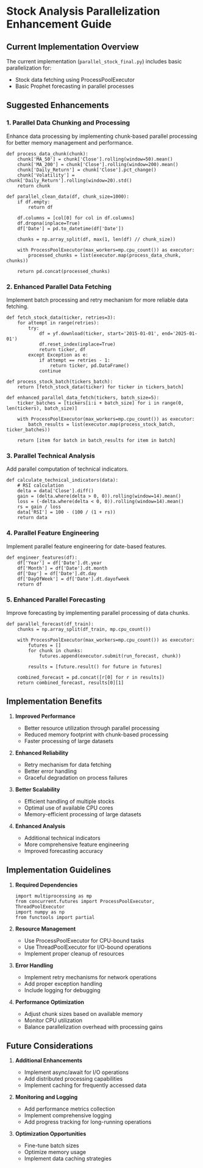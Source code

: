 # Stock Analysis Parallelization Enhancement Guide

## Current Implementation Overview
The current implementation (`parallel_stock_final.py`) includes basic parallelization for:
- Stock data fetching using ProcessPoolExecutor
- Basic Prophet forecasting in parallel processes

## Suggested Enhancements

### 1. Parallel Data Chunking and Processing
Enhance data processing by implementing chunk-based parallel processing for better memory management and performance.

```
def process_data_chunk(chunk):
    chunk['MA_50'] = chunk['Close'].rolling(window=50).mean()
    chunk['MA_200'] = chunk['Close'].rolling(window=200).mean()
    chunk['Daily_Return'] = chunk['Close'].pct_change()
    chunk['Volatility'] = chunk['Daily_Return'].rolling(window=20).std()
    return chunk

def parallel_clean_data(df, chunk_size=1000):
    if df.empty:
        return df
    
    df.columns = [col[0] for col in df.columns]
    df.dropna(inplace=True)
    df['Date'] = pd.to_datetime(df['Date'])
    
    chunks = np.array_split(df, max(1, len(df) // chunk_size))
    
    with ProcessPoolExecutor(max_workers=mp.cpu_count()) as executor:
        processed_chunks = list(executor.map(process_data_chunk, chunks))
    
    return pd.concat(processed_chunks)
```

### 2. Enhanced Parallel Data Fetching
Implement batch processing and retry mechanism for more reliable data fetching.

```
def fetch_stock_data(ticker, retries=3):
    for attempt in range(retries):
        try:
            df = yf.download(ticker, start='2015-01-01', end='2025-01-01')
            df.reset_index(inplace=True)
            return ticker, df
        except Exception as e:
            if attempt == retries - 1:
                return ticker, pd.DataFrame()
            continue

def process_stock_batch(tickers_batch):
    return [fetch_stock_data(ticker) for ticker in tickers_batch]

def enhanced_parallel_data_fetch(tickers, batch_size=5):
    ticker_batches = [tickers[i:i + batch_size] for i in range(0, len(tickers), batch_size)]
    
    with ProcessPoolExecutor(max_workers=mp.cpu_count()) as executor:
        batch_results = list(executor.map(process_stock_batch, ticker_batches))
    
    return [item for batch in batch_results for item in batch]
```

### 3. Parallel Technical Analysis
Add parallel computation of technical indicators.

```
def calculate_technical_indicators(data):
    # RSI calculation
    delta = data['Close'].diff()
    gain = (delta.where(delta > 0, 0)).rolling(window=14).mean()
    loss = (-delta.where(delta < 0, 0)).rolling(window=14).mean()
    rs = gain / loss
    data['RSI'] = 100 - (100 / (1 + rs))
    return data
```

### 4. Parallel Feature Engineering
Implement parallel feature engineering for date-based features.

```
def engineer_features(df):
    df['Year'] = df['Date'].dt.year
    df['Month'] = df['Date'].dt.month
    df['Day'] = df['Date'].dt.day
    df['DayOfWeek'] = df['Date'].dt.dayofweek
    return df
```

### 5. Enhanced Parallel Forecasting
Improve forecasting by implementing parallel processing of data chunks.

```
def parallel_forecast(df_train):
    chunks = np.array_split(df_train, mp.cpu_count())
    
    with ProcessPoolExecutor(max_workers=mp.cpu_count()) as executor:
        futures = []
        for chunk in chunks:
            futures.append(executor.submit(run_forecast, chunk))
        
        results = [future.result() for future in futures]
    
    combined_forecast = pd.concat([r[0] for r in results])
    return combined_forecast, results[0][1]
```

## Implementation Benefits

1. **Improved Performance**
   - Better resource utilization through parallel processing
   - Reduced memory footprint with chunk-based processing
   - Faster processing of large datasets

2. **Enhanced Reliability**
   - Retry mechanism for data fetching
   - Better error handling
   - Graceful degradation on process failures

3. **Better Scalability**
   - Efficient handling of multiple stocks
   - Optimal use of available CPU cores
   - Memory-efficient processing of large datasets

4. **Enhanced Analysis**
   - Additional technical indicators
   - More comprehensive feature engineering
   - Improved forecasting accuracy

## Implementation Guidelines

1. **Required Dependencies**
   ```
   import multiprocessing as mp
   from concurrent.futures import ProcessPoolExecutor, ThreadPoolExecutor
   import numpy as np
   from functools import partial
   ```

2. **Resource Management**
   - Use ProcessPoolExecutor for CPU-bound tasks
   - Use ThreadPoolExecutor for I/O-bound operations
   - Implement proper cleanup of resources

3. **Error Handling**
   - Implement retry mechanisms for network operations
   - Add proper exception handling
   - Include logging for debugging

4. **Performance Optimization**
   - Adjust chunk sizes based on available memory
   - Monitor CPU utilization
   - Balance parallelization overhead with processing gains

## Future Considerations

1. **Additional Enhancements**
   - Implement async/await for I/O operations
   - Add distributed processing capabilities
   - Implement caching for frequently accessed data

2. **Monitoring and Logging**
   - Add performance metrics collection
   - Implement comprehensive logging
   - Add progress tracking for long-running operations

3. **Optimization Opportunities**
   - Fine-tune batch sizes
   - Optimize memory usage
   - Implement data caching strategies
